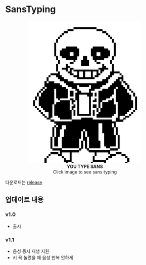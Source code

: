 # SansTyping

<p align="center">
  <a href="https://youtu.be/uAFA9AusfEQ"><img src="SansTyping/sans.gif" /></a>
  <br>
<b>YOU TYPE SANS</b>
  <br>
Click image to see sans typing
</p>


다운로드는 [release](https://github.com/20chan/SansTyping/releases/)

## 업데이트 내용

### v1.0

- 출시

### v1.1

- 음성 동시 재생 지원
- 키 꾹 눌렀을 때 음성 반복 안하게

